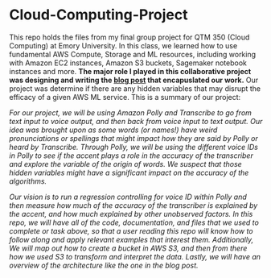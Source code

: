 # Cloud-Computing-Project
This repo holds the files from my final group project for QTM 350 (Cloud Computing) at Emory University. In this class, we learned how to use fundamental AWS Compute, Storage and ML resources, including working with Amazon EC2 instances, Amazon S3 buckets, Sagemaker notebook instances and more. **The major role I played in this collaborative project was designing and writing the [blog post](https://github.com/nikivasan/Cloud-Computing-Project/blob/b28fe9eed2bdb4bcf014d0f5032965e2418b6d6c/350ProjectBlog3%20.ipynb) that encapuslated our work.** Our project was determine if there are any hidden variables that may disrupt the efficacy of a given AWS ML service. This is a summary of our project: 

*For our project, we will be using Amazon Polly and Transcribe to go from text input to voice output, and then back from voice input to text output. 
Our idea was brought upon as some words (or names!) have weird pronunciations or spellings that might impact how they are said by Polly or heard by Transcribe. 
Through Polly, we will be using the different voice IDs in Polly to see if the accent plays a role in the accuracy of the transcriber and explore the variable of the origin of words. We suspect that those hidden variables might have a significant impact on the accuracy of the algorithms.* 

*Our vision is to run a regression controlling for voice ID within Polly and then measure how much of the accuracy of the transcriber is explained by the accent, and how much explained by other unobserved factors. In this repo, we will have all of the code, documentation, and files that we used to complete or task above, so that a user reading this repo will know how to follow along and apply relevant examples that interest them. Additionally, We will map out how to create a bucket in AWS S3, and then from there how we used S3 to transform and interpret the data. Lastly, we will have an overview of the architecture like the one in the blog post.*


